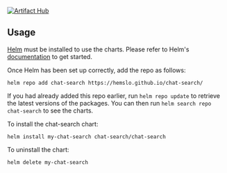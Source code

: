 [![Artifact Hub](https://img.shields.io/endpoint?url=https://artifacthub.io/badge/repository/chat-search)](https://artifacthub.io/packages/search?repo=chat-search)

## Usage

[Helm](https://helm.sh) must be installed to use the charts.  Please refer to
Helm's [documentation](https://helm.sh/docs) to get started.

Once Helm has been set up correctly, add the repo as follows:

    helm repo add chat-search https://hemslo.github.io/chat-search/

If you had already added this repo earlier, run `helm repo update` to retrieve
the latest versions of the packages.  You can then run `helm search repo
chat-search` to see the charts.

To install the chat-search chart:

    helm install my-chat-search chat-search/chat-search

To uninstall the chart:

    helm delete my-chat-search
